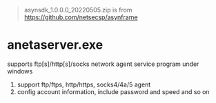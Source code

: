 > asynsdk_1.0.0.0_20220505.zip is from https://github.com/netsecsp/asynframe  

# anetaserver.exe 
supports ftp[s]/http[s]/socks network agent service program under windows 
1. support ftp/ftps, http/https, socks4/4a/5 agent 
2. config account information, include password and speed and so on 
